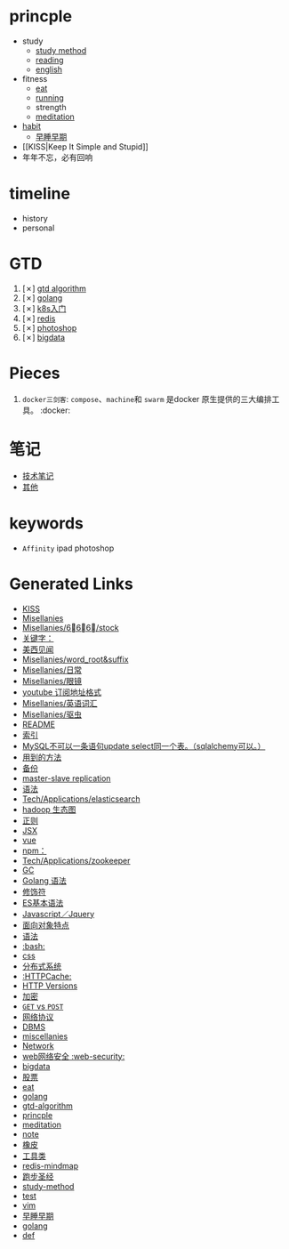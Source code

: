 # princple
  * study
    * [study method](study-method)
    * [reading](reading)
    * [english](english)
  * fitness
    * [eat](eat)
    * [running](running)
    * strength
    * [meditation](meditation)
  * [habit](habit)
    * [早睡早期](早睡早期)
  * [[KISS|Keep It Simple and Stupid]]
  * 年年不忘，必有回响

# timeline
  * history
  * personal

# GTD
  1. [✗] [gtd algorithm](gtd-algorithm)
  2. [✗] [golang](golang)
  3. [✗] [k8s入门](k8s入门)
  5. [✗] [redis](redis)
  6. [✗] [photoshop](photoshop)
  7. [✗] [bigdata](bigdata)

# Pieces
  1. `docker三剑客`: `compose`、`machine`和 `swarm` 是docker 原生提供的三大编排工具。 :docker:

# 笔记
  * [技术笔记](note)
  * [其他](./Misellanies)

# keywords
  * `Affinity` ipad photoshop


# Generated Links

- [KISS](KISS)
- [Misellanies](Misellanies)
- [Misellanies/6⃣6⃣6⃣/stock](Misellanies/6⃣6⃣6⃣/stock)
- [关键字：](Misellanies/6⃣6⃣6⃣/围棋)
- [美西见闻](Misellanies/6⃣6⃣6⃣/游美西)
- [Misellanies/word_root&suffix](Misellanies/word_root&suffix)
- [Misellanies/日常](Misellanies/日常)
- [Misellanies/眼镜](Misellanies/眼镜)
- [youtube 订阅地址格式](Misellanies/碎片)
- [Misellanies/英语词汇](Misellanies/英语词汇)
- [Misellanies/驱虫](Misellanies/驱虫)
- [README](README)
- [索引](Tech/Applications/MySQL/grammar)
- [MySQL不可以一条语句update select同一个表。（sqlalchemy可以。）](Tech/Applications/MySQL/issues)
- [用到的方法](Tech/Applications/MySQL/method)
- [备份](Tech/Applications/Redis/basic)
- [master-slave replication](Tech/Applications/Redis/distribute)
- [语法](Tech/Applications/docker)
- [Tech/Applications/elasticsearch](Tech/Applications/elasticsearch)
- [hadoop 生态图](Tech/Applications/hadoop/hadoop)
- [正则](Tech/Applications/nginx)
- [JSX](Tech/Applications/react_native)
- [vue](Tech/Applications/vue)
- [npm：](Tech/Applications/webpack)
- [Tech/Applications/zookeeper](Tech/Applications/zookeeper)
- [GC](Tech/Language/Go/advance)
- [Golang 语法](Tech/Language/Go/basic)
- [修饰符](Tech/Language/Java/Java)
- [ES基本语法](Tech/Language/JavaScript/ES6)
- [Javascript／Jquery](Tech/Language/JavaScript/Javascript／Jquery)
- [面向对象特点](Tech/Language/JavaScript/js-oop)
- [语法](Tech/Language/Python/Gramma)
- [:bash:](Tech/Language/bash)
- [css](Tech/Language/css)
- [分布式系统](Tech/Theory/DistributSystem)
- [:HTTPCache:](Tech/Theory/HTTP/HTTP-cache)
- [HTTP Versions](Tech/Theory/HTTP/HTTP-versions)
- [加密](Tech/Theory/HTTP/https)
- [`GET` vs `POST`](Tech/Theory/HTTP/misc)
- [网络协议](Tech/Theory/TCP／IP)
- [DBMS](Tech/Theory/database)
- [miscellanies](Tech/Theory/miscellanies)
- [Network](Tech/Theory/network)
- [web网络安全 :web-security:](Tech/Theory/web安全)
- [bigdata](bigdata)
- [股票](book-list)
- [eat](eat)
- [golang](golang)
- [gtd-algorithm](gtd-algorithm)
- [princple](index)
- [meditation](meditation)
- [note](note)
- [橡皮](photoshop)
- [工具类](reading)
- [redis-mindmap](redis)
- [跑步圣经](running)
- [study-method](study-method)
- [test](test)
- [vim](vim)
- [早睡早期](早睡早期)
- [golang](阅读)
- [def](Tech/abc)
